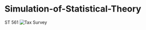 # Simulation-of-Statistical-Theory
ST 561 
![Tax Survey](https://user-images.githubusercontent.com/3365701/193319540-55fc45ee-bf1f-4235-9b7f-c0a63c334434.png)
